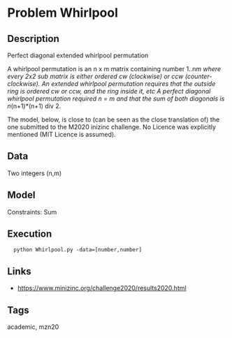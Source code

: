 # Problem Whirlpool
## Description
Perfect diagonal extended whirlpool permutation

A whirlpool permutation is an n x m matrix containing number 1..n*m where every 2x2 sub matrix is either ordered cw (clockwise) or ccw (counter-clockwise).
An extended whirlpool permutation requires that the outside ring is ordered cw or ccw, and the ring inside it, etc
A perfect diagonal whirlpool permutation required n = m and that the sum of both diagonals is n*(n+1)*(n+1) div 2.

The model, below, is close to (can be seen as the close translation of) the one submitted to the M2020 inizinc challenge.
No Licence was explicitly mentioned (MIT Licence is assumed).

## Data
  Two integers (n,m)

## Model
  Constraints: Sum

## Execution
```
  python Whirlpool.py -data=[number,number]
```

## Links
  - https://www.minizinc.org/challenge2020/results2020.html

## Tags
  academic, mzn20
